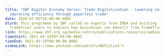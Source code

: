 ```yaml
---
title: "SBF Digital Economy Series: Trade Digitalisation - Lowering costs &
  improving efficiency through paperless trade"
date: 2020-07-02T16:00:00.000Z
blurb: This programme by SBF called on experts from IMDA and existing
  TradeTrust users to explain how businesses can benefit from TradeTrust.
link: https://www.sbf.org.sg/media-centre/publications-resources/webinars
timeStart: 2021-03-19T07:00:00.000Z
timeEnd: 2021-03-19T08:00:00.000Z
videoLink: https://www.youtube.com/watch?v=NUTLtLso3-Y
---
```


